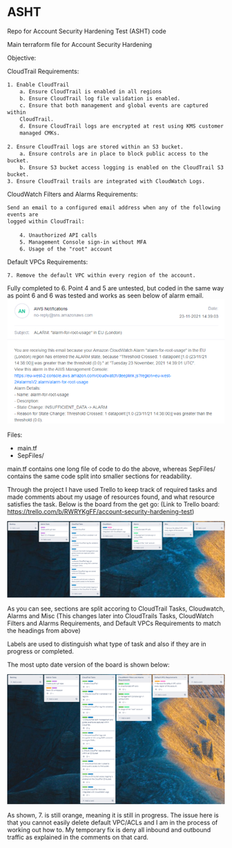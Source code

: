 # ASHT
Repo for Account Security Hardening Test (ASHT) code


Main terraform file for Account Security Hardening

Objective:

CloudTrail Requirements:

    1. Enable CloudTrail
        a. Ensure CloudTrail is enabled in all regions
        b. Ensure CloudTrail log file validation is enabled.
        c. Ensure that both management and global events are captured within
        CloudTrail.
        d. Ensure CloudTrail logs are encrypted at rest using KMS customer
        managed CMKs.

    2. Ensure CloudTrail logs are stored within an S3 bucket.
        a. Ensure controls are in place to block public access to the bucket.
        b. Ensure S3 bucket access logging is enabled on the CloudTrail S3 bucket.
    3. Ensure CloudTrail trails are integrated with CloudWatch Logs.

CloudWatch Filters and Alarms Requirements:

    Send an email to a configured email address when any of the following events are
    logged within CloudTrail:

        4. Unauthorized API calls
        5. Management Console sign-in without MFA
        6. Usage of the "root" account

Default VPCs Requirements:

    7. Remove the default VPC within every region of the account.


Fully completed to 6. Point 4 and 5 are untested, but coded in the same way as point 6
and 6 was tested and works as seen below of alarm email. ![ImageFolder/RootUsageWorks](ImageFolder/RootUsageWorks.PNG)



Files:

- main.tf
- SepFiles/

main.tf contains one long file of code to do the above, whereas SepFiles/ contains the same code 
split into smaller sections for readability.

Through the project I have used Trello to keep track of required tasks and made comments about
my usage of resources found, and what resource satisfies the task. Below is the board from the get go:
(Link to Trello board: https://trello.com/b/RWRYKgFF/account-security-hardening-test)

![ImageFolder/Trellov2](ImageFolder/Trellov2.PNG)

As you can see, sections are split accoring to CloudTrail Tasks, Cloudwatch, Alarms and Misc (This changes
later into CloudTrails Tasks, CloudWatch Filters and Alarms Requirements, and Default VPCs Requirements
to match the headings from above)

Labels are used to distinguish what type of task and also if they are in progress or completed.

The most upto date version of the board is shown below:

![ImageFolder/trellov3](ImageFolder/trellov3.PNG)

As shown, 7. is still orange, meaning it is still in progress. The issue here is that you cannot easily
delete default VPC/ACLs and I am in the process of working out how to. My temporary fix is deny all inbound
and outbound traffic as explained in the comments on that card.



